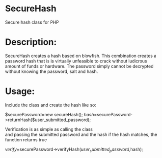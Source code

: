 SecureHash
==========

Secure hash class for PHP

Description:
==========
SecureHash creates a hash based on blowfish. 
This combination creates a password hash that is is virtually unfeasible
to crack without ludicrous amount of funds or hardware.
The password simply cannot be decrypted without knowing the password, salt and hash.

Usage:
==========
Include the class and create the hash like so:

$securePassword=new secureHash();
$hash=$securePassword->returnHash($user_submitted_password);

Verification is as simple as calling the class  
and passing the submitted password and the hash
if the hash matches, the function returns true

$verify=$securePassword->verifyHash($user_submitted_password,$hash);
